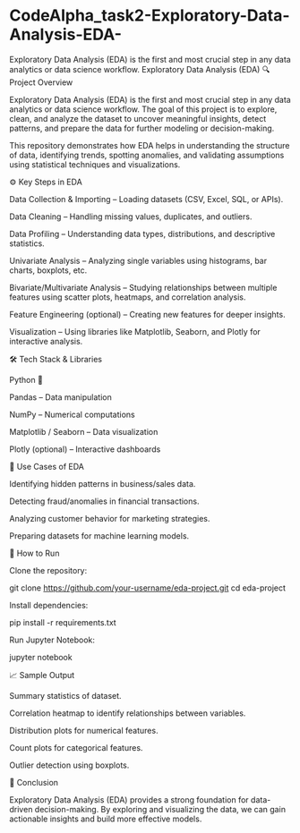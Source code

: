# CodeAlpha_task2-Exploratory-Data-Analysis-EDA-
Exploratory Data Analysis (EDA) is the first and most crucial step in any data analytics or data science workflow. Exploratory Data Analysis (EDA)
🔍 Project Overview

Exploratory Data Analysis (EDA) is the first and most crucial step in any data analytics or data science workflow. The goal of this project is to explore, clean, and analyze the dataset to uncover meaningful insights, detect patterns, and prepare the data for further modeling or decision-making.

This repository demonstrates how EDA helps in understanding the structure of data, identifying trends, spotting anomalies, and validating assumptions using statistical techniques and visualizations.

⚙️ Key Steps in EDA

Data Collection & Importing – Loading datasets (CSV, Excel, SQL, or APIs).

Data Cleaning – Handling missing values, duplicates, and outliers.

Data Profiling – Understanding data types, distributions, and descriptive statistics.

Univariate Analysis – Analyzing single variables using histograms, bar charts, boxplots, etc.

Bivariate/Multivariate Analysis – Studying relationships between multiple features using scatter plots, heatmaps, and correlation analysis.

Feature Engineering (optional) – Creating new features for deeper insights.

Visualization – Using libraries like Matplotlib, Seaborn, and Plotly for interactive analysis.

🛠️ Tech Stack & Libraries

Python 🐍

Pandas – Data manipulation

NumPy – Numerical computations

Matplotlib / Seaborn – Data visualization

Plotly (optional) – Interactive dashboards

📌 Use Cases of EDA

Identifying hidden patterns in business/sales data.

Detecting fraud/anomalies in financial transactions.

Analyzing customer behavior for marketing strategies.

Preparing datasets for machine learning models.

🚀 How to Run

Clone the repository:

git clone https://github.com/your-username/eda-project.git
cd eda-project


Install dependencies:

pip install -r requirements.txt


Run Jupyter Notebook:

jupyter notebook

📈 Sample Output

Summary statistics of dataset.

Correlation heatmap to identify relationships between variables.

Distribution plots for numerical features.

Count plots for categorical features.

Outlier detection using boxplots.

📌 Conclusion

Exploratory Data Analysis (EDA) provides a strong foundation for data-driven decision-making. By exploring and visualizing the data, we can gain actionable insights and build more effective models.
